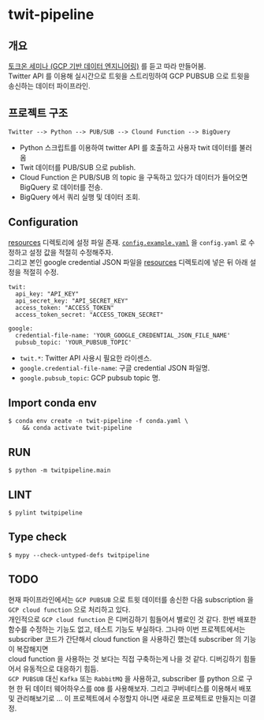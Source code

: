 # twit-pipeline

## 개요
[토크온 세미나 (GCP 기반 데이터 엔지니어링)](https://www.youtube.com/watch?v=0TOjxSDsH7k&ab_channel=SKplanetTacademy) 를 듣고 따라 만들어봄.  
Twitter API 를 이용해 실시간으로 트윗을 스트리밍하여 GCP PUBSUB 으로 트윗을 송신하는 데이터 파이프라인.

## 프로젝트 구조
```
Twitter --> Python --> PUB/SUB --> Clound Function --> BigQuery
```
* Python 스크립트를 이용하여 twitter API 를 호출하고 사용자 twit 데이터를 불러옴
* Twit 데이터를 PUB/SUB 으로 publish.
* Cloud Function 은 PUB/SUB 의 topic 을 구독하고 있다가 데이터가 들어오면 BigQuery 로 데이터를 전송.
* BigQuery 에서 쿼리 실행 및 데이터 조회.

## Configuration
[resources](./resources) 디렉토리에 설정 파일 존재. [```config.example.yaml```](./resources/config.example.yaml) 을 ```config.yaml``` 로 수정하고 설정 값을 적절히 수정해주자.  
그리고 본인 google credential JSON 파일을 [resources](./resources) 디렉토리에 넣은 뒤 아래 설정을 적절히 수정.

```
twit:
  api_key: "API_KEY"
  api_secret_key: "API_SECRET_KEY"
  access_token: "ACCESS_TOKEN"
  access_token_secret: "ACCESS_TOKEN_SECRET"

google:
  credential-file-name: 'YOUR_GOOGLE_CREDENTIAL_JSON_FILE_NAME'
  pubsub_topic: 'YOUR_PUBSUB_TOPIC'
```

* ```twit.*```: Twitter API 사용시 필요한 라이센스.
* ```google.credential-file-name```: 구글 credential JSON 파일명.
* ```google.pubsub_topic```: GCP pubsub topic 명.

## Import conda env
```
$ conda env create -n twit-pipeline -f conda.yaml \
    && conda activate twit-pipeline
```

## RUN
```
$ python -m twitpipeline.main
```

## LINT
```
$ pylint twitpipeline
```

## Type check
```
$ mypy --check-untyped-defs twitpipeline
```

## TODO
현재 파이프라인에서는 ```GCP PUBSUB``` 으로 트윗 데이터를 송신한 다음 subscription 을 ```GCP cloud function``` 으로 처리하고 있다.  
개인적으로 ```GCP cloud function``` 은 디버깅하기 힘들어서 별로인 것 같다. 한번 배포한 함수를 수정하는 기능도 없고, 테스트 기능도 부실하다. 그나마 이번 프로젝트에서는 subscriber 코드가 간단해서 cloud function 을 사용하긴 했는데 subscriber 의 기능이 복잡해지면  
cloud function 을 사용하는 것 보다는 직접 구축하는게 나을 것 같다. 디버깅하기 힘들어서 유동적으로 대응하기 힘듬.  
```GCP PUBSUB``` 대신 ```Kafka``` 또는 ```RabbitMQ``` 을 사용하고, subscriber 를 python 으로 구현 한 뒤
데이터 웨어하우스를 ```ODB``` 를 사용해보자. 그리고 쿠버네티스를 이용해서 배포 및 관리해보기로 ... 
이 프로젝트에서 수정할지 아니면 새로운 프로젝트로 만들지는 미결정.

